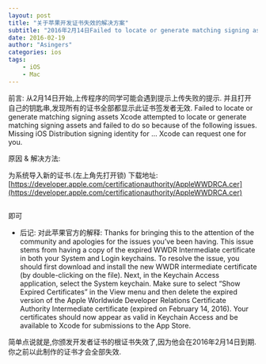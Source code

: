```yaml
---
layout: post
title: "关于苹果开发证书失效的解决方案"
subtitle: "2016年2月14日Failed to locate or generate matching signing assets"
date: 2016-02-19 
author: "Asingers"
categories: ios
tags:
    - iOS
    - Mac
---
```


前言:
从2月14日开始,上传程序的同学可能会遇到提示上传失败的提示.
并且打开自己的钥匙串,发现所有的证书全部都显示此证书签发者无效.
Failed to locate or generate matching signing assets
Xcode attempted to locate or generate matching signing assets and failed to do so because of the following issues.
Missing iOS Distribution signing identity for ... Xcode can request one for you.


原因 & 解决方法:

为系统导入新的证书.(左上角先打开锁)
下载地址: [https://developer.apple.com/certificationauthority/AppleWWDRCA.cer](https://developer.apple.com/certificationauthority/AppleWWDRCA.cer)

<img src="http://7xqmgj.com1.z0.glb.clouddn.com/post_imgzhengshu.png" alt="" class="shadow"/>

即可


* 后记:
对此苹果官方的解释:
Thanks for bringing this to the attention of the community and apologies for the issues you’ve been having. This issue stems from having a copy of the expired WWDR Intermediate certificate in both your System and Login keychains. To resolve the issue, you should first download and install the new WWDR intermediate certificate (by double-clicking on the file). Next, in the Keychain Access application, select the System keychain. Make sure to select “Show Expired Certificates” in the View menu and then delete the expired version of the Apple Worldwide Developer Relations Certificate Authority Intermediate certificate (expired on February 14, 2016). Your certificates should now appear as valid in Keychain Access and be available to Xcode for submissions to the App Store.

简单点说就是,你颁发开发者证书的根证书失效了,因为他会在2016年2月14日到期.
你之前以此制作的证书才会全部失效.

